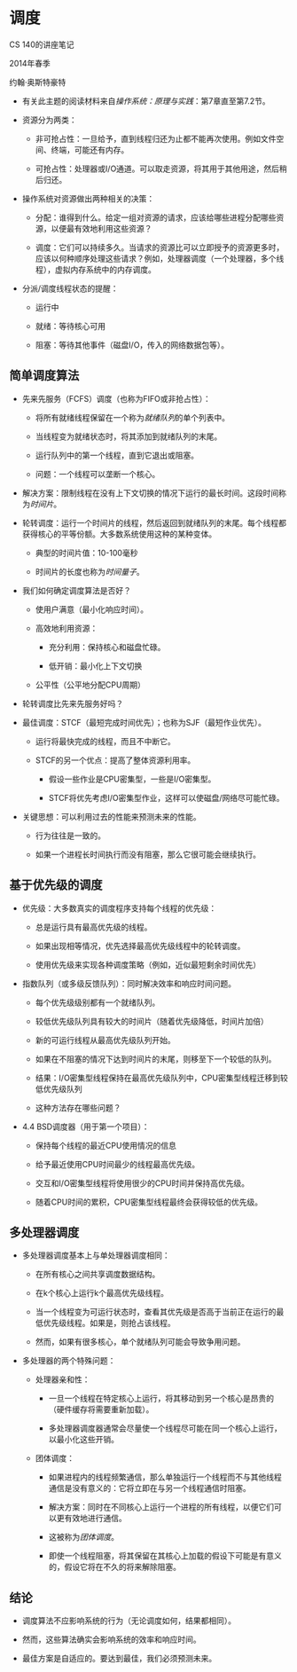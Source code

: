 # 调度

CS 140的讲座笔记

2014年春季

约翰·奥斯特豪特

+   有关此主题的阅读材料来自*操作系统：原理与实践*：第7章直至第7.2节。

+   资源分为两类：

    +   非可抢占性：一旦给予，直到线程归还为止都不能再次使用。例如文件空间、终端，可能还有内存。

    +   可抢占性：处理器或I/O通道。可以取走资源，将其用于其他用途，然后稍后归还。

+   操作系统对资源做出两种相关的决策：

    +   分配：谁得到什么。给定一组对资源的请求，应该给哪些进程分配哪些资源，以便最有效地利用这些资源？

    +   调度：它们可以持续多久。当请求的资源比可以立即授予的资源更多时，应该以何种顺序处理这些请求？例如，处理器调度（一个处理器，多个线程），虚拟内存系统中的内存调度。

+   分派/调度线程状态的提醒：

    +   运行中

    +   就绪：等待核心可用

    +   阻塞：等待其他事件（磁盘I/O，传入的网络数据包等）。

## 简单调度算法

+   先来先服务（FCFS）调度（也称为FIFO或非抢占性）：

    +   将所有就绪线程保留在一个称为*就绪队列*的单个列表中。

    +   当线程变为就绪状态时，将其添加到就绪队列的末尾。

    +   运行队列中的第一个线程，直到它退出或阻塞。

    +   问题：一个线程可以垄断一个核心。

+   解决方案：限制线程在没有上下文切换的情况下运行的最长时间。这段时间称为*时间片*。

+   轮转调度：运行一个时间片的线程，然后返回到就绪队列的末尾。每个线程都获得核心的平等份额。大多数系统使用这种的某种变体。

    +   典型的时间片值：10-100毫秒

    +   时间片的长度也称为*时间量子*。

+   我们如何确定调度算法是否好？

    +   使用户满意（最小化响应时间）。

    +   高效地利用资源：

        +   充分利用：保持核心和磁盘忙碌。

        +   低开销：最小化上下文切换

    +   公平性（公平地分配CPU周期）

+   轮转调度比先来先服务好吗？

+   最佳调度：STCF（最短完成时间优先）；也称为SJF（最短作业优先）。

    +   运行将最快完成的线程，而且不中断它。

    +   STCF的另一个优点：提高了整体资源利用率。

        +   假设一些作业是CPU密集型，一些是I/O密集型。

        +   STCF将优先考虑I/O密集型作业，这样可以使磁盘/网络尽可能忙碌。

+   关键思想：可以利用过去的性能来预测未来的性能。

    +   行为往往是一致的。

    +   如果一个进程长时间执行而没有阻塞，那么它很可能会继续执行。

## 基于优先级的调度

+   优先级：大多数真实的调度程序支持每个线程的优先级：

    +   总是运行具有最高优先级的线程。

    +   如果出现相等情况，优先选择最高优先级线程中的轮转调度。

    +   使用优先级来实现各种调度策略（例如，近似最短剩余时间优先）

+   指数队列（或多级反馈队列）：同时解决效率和响应时间问题。

    +   每个优先级级别都有一个就绪队列。

    +   较低优先级队列具有较大的时间片（随着优先级降低，时间片加倍）

    +   新的可运行线程从最高优先级队列开始。

    +   如果在不阻塞的情况下达到时间片的末尾，则移至下一个较低的队列。

    +   结果：I/O密集型线程保持在最高优先级队列中，CPU密集型线程迁移到较低优先级队列

    +   这种方法存在哪些问题？

+   4.4 BSD调度器（用于第一个项目）：

    +   保持每个线程的最近CPU使用情况的信息

    +   给予最近使用CPU时间最少的线程最高优先级。

    +   交互和I/O密集型线程将使用很少的CPU时间并保持高优先级。

    +   随着CPU时间的累积，CPU密集型线程最终会获得较低的优先级。

## 多处理器调度

+   多处理器调度基本上与单处理器调度相同：

    +   在所有核心之间共享调度数据结构。

    +   在k个核心上运行k个最高优先级线程。

    +   当一个线程变为可运行状态时，查看其优先级是否高于当前正在运行的最低优先级线程。如果是，则抢占该线程。

    +   然而，如果有很多核心，单个就绪队列可能会导致争用问题。

+   多处理器的两个特殊问题：

    +   处理器亲和性：

        +   一旦一个线程在特定核心上运行，将其移动到另一个核心是昂贵的（硬件缓存将需要重新加载）。

        +   多处理器调度器通常会尽量使一个线程尽可能在同一个核心上运行，以最小化这些开销。

    +   团体调度：

        +   如果进程内的线程频繁通信，那么单独运行一个线程而不与其他线程通信是没有意义的：它将立即在与另一个线程通信时阻塞。

        +   解决方案：同时在不同核心上运行一个进程的所有线程，以便它们可以更有效地进行通信。

        +   这被称为*团体调度*。

        +   即使一个线程阻塞，将其保留在其核心上加载的假设下可能是有意义的，假设它将在不久的将来解除阻塞。

## 结论

+   调度算法不应影响系统的行为（无论调度如何，结果都相同）。

+   然而，这些算法确实会影响系统的效率和响应时间。

+   最佳方案是自适应的。要达到最佳，我们必须预测未来。

